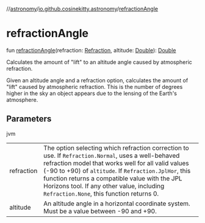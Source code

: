 //[astronomy](../../index.md)/[io.github.cosinekitty.astronomy](index.md)/[refractionAngle](refraction-angle.md)

# refractionAngle

fun [refractionAngle](refraction-angle.md)(refraction: [Refraction](-refraction/index.md), altitude: [Double](https://kotlinlang.org/api/latest/jvm/stdlib/kotlin/-double/index.html)): [Double](https://kotlinlang.org/api/latest/jvm/stdlib/kotlin/-double/index.html)

Calculates the amount of "lift" to an altitude angle caused by atmospheric refraction.

Given an altitude angle and a refraction option, calculates the amount of "lift" caused by atmospheric refraction. This is the number of degrees higher in the sky an object appears due to the lensing of the Earth's atmosphere.

## Parameters

jvm

| | |
|---|---|
| refraction | The option selecting which refraction correction to use.     If `Refraction.Normal`, uses a well-behaved refraction model that works well for     all valid values (-90 to +90) of `altitude`.     If `Refraction.JplHor`, this function returns a compatible value with the JPL Horizons tool.     If any other value, including `Refraction.None`, this function returns 0. |
| altitude | An altitude angle in a horizontal coordinate system. Must be a value between -90 and +90. |
